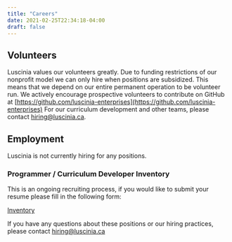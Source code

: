 ```yaml
---
title: "Careers"
date: 2021-02-25T22:34:18-04:00
draft: false
---
```


## Volunteers

Luscinia values our volunteers greatly. Due to funding restrictions of our nonprofit model we can only hire when positions are subsidized. This means that we depend on our entire permanent operation to be volunteer run. We actively encourage prospective volunteers to contribute on GitHub at [https://github.com/luscinia-enterprises](https://github.com/luscinia-enterprises) For our curriculum development and other teams, please contact [hiring@luscinia.ca](mailto:hiring@luscinia.ca).

## Employment

Luscinia is not currently hiring for any positions.

### Programmer / Curriculum Developer Inventory

This is an ongoing recruiting process, if you would like to submit your resume please fill in the following form: 

[Inventory](https://forms.office.com/Pages/ResponsePage.aspx?id=-Z-QtzhLYUCDH7NeXQG01lYYGr3gax9FtMy5HwdFZVlUNlJUWUJBSUZYTkNaNjFRQ0JNUTQ5QTdSMC4u)


If you have any questions about these positions or our hiring practices, please contact [hiring@luscinia.ca](hiring@luscinia.ca)
